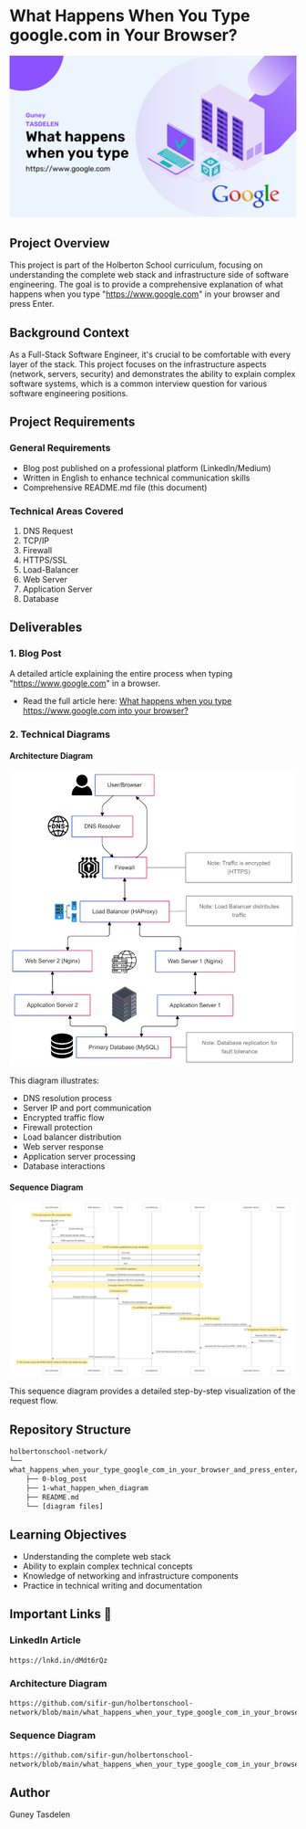 # What Happens When You Type google.com in Your Browser?

![Overview Diagram](https://github.com/sifir-gun/holbertonschool-network/blob/main/what_happens_when_your_type_google_com_in_your_browser_and_press_enter/google_networking.png)

## Project Overview

This project is part of the Holberton School curriculum, focusing on understanding the complete web stack and infrastructure side of software engineering. The goal is to provide a comprehensive explanation of what happens when you type "https://www.google.com" in your browser and press Enter.

## Background Context

As a Full-Stack Software Engineer, it's crucial to be comfortable with every layer of the stack. This project focuses on the infrastructure aspects (network, servers, security) and demonstrates the ability to explain complex software systems, which is a common interview question for various software engineering positions.

## Project Requirements

### General Requirements
- Blog post published on a professional platform (LinkedIn/Medium)
- Written in English to enhance technical communication skills
- Comprehensive README.md file (this document)

### Technical Areas Covered
1. DNS Request
2. TCP/IP
3. Firewall
4. HTTPS/SSL
5. Load-Balancer
6. Web Server
7. Application Server
8. Database

## Deliverables

### 1. Blog Post
A detailed article explaining the entire process when typing "https://www.google.com" in a browser.
- Read the full article here: [What happens when you type https://www.google.com into your browser?](https://lnkd.in/dMdt6rQz)

### 2. Technical Diagrams

#### Architecture Diagram
![Architecture Diagram](https://github.com/sifir-gun/holbertonschool-network/blob/main/what_happens_when_your_type_google_com_in_your_browser_and_press_enter/Architecture_Diagram.png)

This diagram illustrates:
- DNS resolution process
- Server IP and port communication
- Encrypted traffic flow
- Firewall protection
- Load balancer distribution
- Web server response
- Application server processing
- Database interactions

#### Sequence Diagram
![Sequence Diagram](https://github.com/sifir-gun/holbertonschool-network/blob/main/what_happens_when_your_type_google_com_in_your_browser_and_press_enter/Sequence_Diagram.png)

This sequence diagram provides a detailed step-by-step visualization of the request flow.

## Repository Structure

```
holbertonschool-network/
└── what_happens_when_your_type_google_com_in_your_browser_and_press_enter/
    ├── 0-blog_post
    ├── 1-what_happen_when_diagram
    ├── README.md
    └── [diagram files]
```

## Learning Objectives
- Understanding the complete web stack
- Ability to explain complex technical concepts
- Knowledge of networking and infrastructure components
- Practice in technical writing and documentation


## Important Links 🔗

### LinkedIn Article
```
https://lnkd.in/dMdt6rQz
```

### Architecture Diagram
```
https://github.com/sifir-gun/holbertonschool-network/blob/main/what_happens_when_your_type_google_com_in_your_browser_and_press_enter/Architecture_Diagram.png
```

### Sequence Diagram
```
https://github.com/sifir-gun/holbertonschool-network/blob/main/what_happens_when_your_type_google_com_in_your_browser_and_press_enter/Sequence_Diagram.png
```

## Author
Guney Tasdelen

